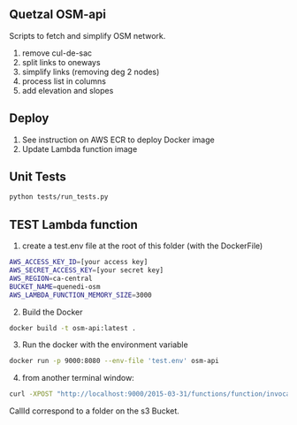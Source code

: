 ## Quetzal OSM-api

Scripts to fetch and simplify OSM network.
1) remove cul-de-sac
2) split links to oneways
3) simplify links (removing deg 2 nodes)
4) process list in columns
5) add elevation and slopes


## Deploy

1) See instruction on AWS ECR to deploy Docker image
2) Update Lambda function image

## Unit Tests

```bash
python tests/run_tests.py
``` 

## TEST Lambda function

1) create a test.env file at the root of this folder (with the DockerFile)
```bash
AWS_ACCESS_KEY_ID=[your access key]
AWS_SECRET_ACCESS_KEY=[your secret key]
AWS_REGION=ca-central
BUCKET_NAME=quenedi-osm
AWS_LAMBDA_FUNCTION_MEMORY_SIZE=3000
```
2) Build the Docker
```bash
docker build -t osm-api:latest .

```
3) Run the docker with the environment variable
```bash
docker run -p 9000:8080 --env-file 'test.env' osm-api 
```
4) from another terminal window:
```bash
curl -XPOST "http://localhost:9000/2015-03-31/functions/function/invocations" -d "{\"bbox\":[45.436521914253944,-73.79789929568945,45.59889118488431,-73.46685884481215],\"highway\":[\"motorway\",\"motorway_link\",\"trunk\",\"trunk_link\",\"primary\",\"primary_link\",\"secondary\",\"secondary_link\",\"cycleway\"],\"callID\":\"test\",\"elevation\":true}"
```


CallId correspond to a folder on the s3 Bucket.
